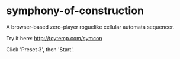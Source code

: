 symphony-of-construction
========================

A browser-based zero-player roguelike cellular automata sequencer.

Try it here: http://toytemp.com/symcon

Click 'Preset 3', then 'Start'.

